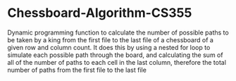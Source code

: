 # Chessboard-Algorithm-CS355
Dynamic programming function to calculate the number of possible paths to be taken by a king from the first file to the last file of a chessboard of a given row and column count. It does this by using a nested for loop to simulate each possible path through the board, and calculating the sum of all of the number of paths to each cell in the last column, therefore the total number of paths from the first file to the last file